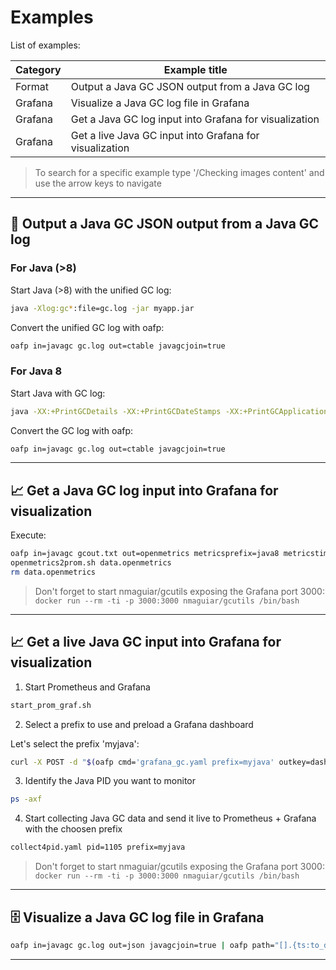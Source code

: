 # Examples

List of examples:

| Category | Example title |
|----------|---------------|
| Format | Output a Java GC JSON output from a Java GC log |
| Grafana | Visualize a Java GC log file in Grafana |
| Grafana | Get a Java GC log input into Grafana for visualization |
| Grafana | Get a live Java GC input into Grafana for visualization |

> To search for a specific example type '/Checking images content<ENTER>' and use the arrow keys to navigate

---

## 📝 Output a Java GC JSON output from a Java GC log

### For Java (>8)

Start Java (>8) with the unified GC log:

```bash
java -Xlog:gc*:file=gc.log -jar myapp.jar 
```

Convert the unified GC log with oafp:

```bash
oafp in=javagc gc.log out=ctable javagcjoin=true
```

### For Java 8

Start Java with GC log:

```bash
java -XX:+PrintGCDetails -XX:+PrintGCDateStamps -XX:+PrintGCApplicationStoppedTime -XX:+PrintGCApplicationConcurrentTime -Xloggc:gc.log -jar myapp.jar
```

Convert the GC log with oafp:

```bash
oafp in=javagc gc.log out=ctable javagcjoin=true
```

---

## 📈 Get a Java GC log input into Grafana for visualization 

Execute:

```bash
oafp in=javagc gcout.txt out=openmetrics metricsprefix=java8 metricstimestamp=timestamp path="[]" | sed '/^$/d' > data.openmetrics
openmetrics2prom.sh data.openmetrics
rm data.openmetrics
```

> Don't forget to start nmaguiar/gcutils exposing the Grafana port 3000: ```docker run --rm -ti -p 3000:3000 nmaguiar/gcutils /bin/bash```

---

## 📈 Get a live Java GC input into Grafana for visualization 

1. Start Prometheus and Grafana

```bash
start_prom_graf.sh
```

2. Select a prefix to use and preload a Grafana dashboard

Let's select the prefix 'myjava':

```bash
curl -X POST -d "$(oafp cmd='grafana_gc.yaml prefix=myjava' outkey=dashboard out=json)" -H "Content-Type: application/json" http://localhost:3000/api/dashboards/db
```

3. Identify the Java PID you want to monitor

```bash
ps -axf
```

4. Start collecting Java GC data and send it live to Prometheus + Grafana with the choosen prefix

```bash
collect4pid.yaml pid=1105 prefix=myjava
```

> Don't forget to start nmaguiar/gcutils exposing the Grafana port 3000: ```docker run --rm -ti -p 3000:3000 nmaguiar/gcutils /bin/bash```

---

## 🗄️ Visualize a Java GC log file in Grafana

```bash
oafp in=javagc gc.log out=json javagcjoin=true | oafp path="[].{ts:to_date(now(mul(sinceStart,\`-1000\`))),gcType:gcType,durationSecs:durationSecs,bGC:beforeGC,aGC:afterGC}" out=openmetrics metricstimestamp=ts metricsprefix=myjava > data.openmetrics
```



---